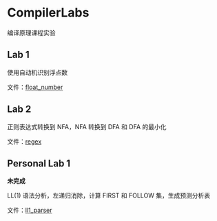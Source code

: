 # CompilerLabs

编译原理课程实验

## Lab 1

使用自动机识别浮点数

文件：[float_number](./float_number)

## Lab 2

正则表达式转换到 NFA，NFA 转换到 DFA 和 DFA 的最小化

文件：[regex](./regex)

## Personal Lab 1

**未完成**

LL(1) 语法分析，左递归消除，计算 FIRST 和 FOLLOW 集，生成预测分析表

文件：[ll1_parser](./ll1_parser)